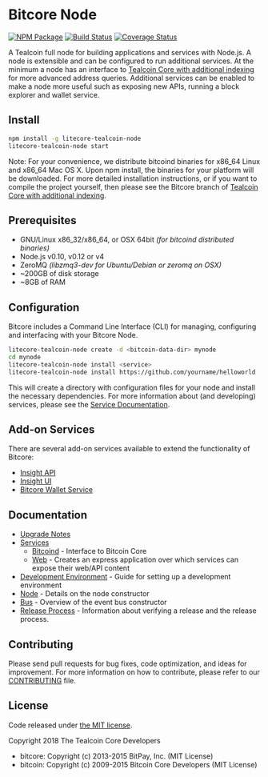Bitcore Node
============

[![NPM Package](https://img.shields.io/npm/v/litecore-tealcoin-node.svg?style=flat-square)](https://www.npmjs.org/package/litecore-tealcoin-node)
[![Build Status](https://img.shields.io/travis/litecoin-project/litecore-node.svg?branch=master&style=flat-square)](https://travis-ci.org/litecoin-project/litecore-node)
[![Coverage Status](https://img.shields.io/coveralls/litecoin-project/litecore-node.svg?style=flat-square)](https://coveralls.io/r/litecoin-project/litecore-node)

A Tealcoin full node for building applications and services with Node.js. A node is extensible and can be configured to run additional services. At the minimum a node has an interface to [Tealcoin Core with additional indexing](https://github.com/tealcoin-project/litecore-tealcoin) for more advanced address queries. Additional services can be enabled to make a node more useful such as exposing new APIs, running a block explorer and wallet service.

## Install

```bash
npm install -g litecore-tealcoin-node
litecore-tealcoin-node start
```

Note: For your convenience, we distribute bitcoind binaries for x86_64 Linux and x86_64 Mac OS X. Upon npm install, the binaries for your platform will be downloaded. For more detailed installation instructions, or if you want to compile the project yourself, then please see the Bitcore branch of [Tealcoin Core with additional indexing](https://github.com/tealcoin-project/litecore-tealcoin).

## Prerequisites

- GNU/Linux x86_32/x86_64, or OSX 64bit *(for bitcoind distributed binaries)*
- Node.js v0.10, v0.12 or v4
- ZeroMQ *(libzmq3-dev for Ubuntu/Debian or zeromq on OSX)*
- ~200GB of disk storage
- ~8GB of RAM

## Configuration

Bitcore includes a Command Line Interface (CLI) for managing, configuring and interfacing with your Bitcore Node.

```bash
litecore-tealcoin-node create -d <bitcoin-data-dir> mynode
cd mynode
litecore-tealcoin-node install <service>
litecore-tealcoin-node install https://github.com/yourname/helloworld
```

This will create a directory with configuration files for your node and install the necessary dependencies. For more information about (and developing) services, please see the [Service Documentation](docs/services.md).

## Add-on Services

There are several add-on services available to extend the functionality of Bitcore:

- [Insight API](https://github.com/bitpay/insight-api)
- [Insight UI](https://github.com/bitpay/insight-ui)
- [Bitcore Wallet Service](https://github.com/bitpay/bitcore-wallet-service)

## Documentation

- [Upgrade Notes](docs/upgrade.md)
- [Services](docs/services.md)
  - [Bitcoind](docs/services/bitcoind.md) - Interface to Bitcoin Core
  - [Web](docs/services/web.md) - Creates an express application over which services can expose their web/API content
- [Development Environment](docs/development.md) - Guide for setting up a development environment
- [Node](docs/node.md) - Details on the node constructor
- [Bus](docs/bus.md) - Overview of the event bus constructor
- [Release Process](docs/release.md) - Information about verifying a release and the release process.

## Contributing

Please send pull requests for bug fixes, code optimization, and ideas for improvement. For more information on how to contribute, please refer to our [CONTRIBUTING](https://github.com/tealcoin-project/litecore/blob/master/CONTRIBUTING.md) file.

## License

Code released under [the MIT license](https://github.com/tealcoin-project/litecore-tealcoin-node/blob/master/LICENSE).

Copyright 2018 The Tealcoin Core Developers

- bitcore: Copyright (c) 2013-2015 BitPay, Inc. (MIT License)
- bitcoin: Copyright (c) 2009-2015 Bitcoin Core Developers (MIT License)
